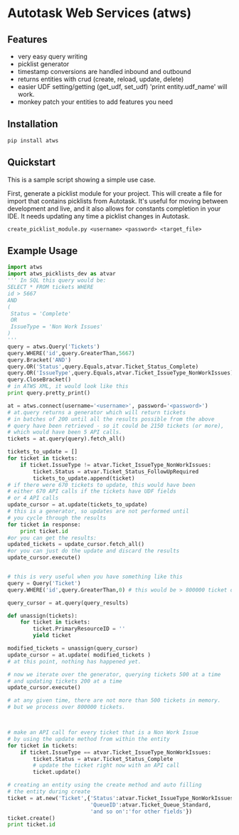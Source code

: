 Autotask Web Services (atws)
===
Features
---
* very easy query writing
* picklist generator
* timestamp conversions are handled inbound and outbound
* returns entities with crud (create, reload, update, delete)
* easier UDF setting/getting (get_udf, set_udf) 'print entity.udf_name' will work.
* monkey patch your entities to add features you need

Installation
---
```
pip install atws
```
Quickstart
---
This is a sample script showing a simple use case.

First, generate a picklist module for your project.
This will create a file for import that contains picklists from Autotask.
It's useful for moving between development and live, and it also allows for constants completion in your IDE.
It needs updating any time a picklist changes in Autotask.
```
create_picklist_module.py <username> <password> <target_file>
```

Example Usage
----
```python
import atws
import atws_picklists_dev as atvar
''' In SQL this query would be:
SELECT * FROM tickets WHERE 
id > 5667
AND 
(
 Status = 'Complete'
 OR
 IssueType = 'Non Work Issues'
)
'''
query = atws.Query('Tickets')
query.WHERE('id',query.GreaterThan,5667)
query.Bracket('AND')
query.OR('Status',query.Equals,atvar.Ticket_Status_Complete)
query.OR('IssueType',query.Equals,atvar.Ticket_IssueType_NonWorkIssues)
query.CloseBracket()
# in ATWS XML, it would look like this
print query.pretty_print()

at = atws.connect(username='<username>', password='<password>')
# at.query returns a generator which will return tickets
# in batches of 200 until all the results possible from the above
# query have been retrieved - so it could be 2150 tickets (or more), 
# which would have been 5 API calls.
tickets = at.query(query).fetch_all()

tickets_to_update = []
for ticket in tickets:
	if ticket.IssueType != atvar.Ticket_IssueType_NonWorkIssues:
		ticket.Status = atvar.Ticket_Status_FollowUpRequired
		tickets_to_update.append(ticket)
# if there were 670 tickets to update, this would have been 
# either 670 API calls if the tickets have UDF fields
# or 4 API calls
update_cursor = at.update(tickets_to_update)
# this is a generator, so updates are not performed until 
# you cycle through the results
for ticket in response:
	print ticket.id
#or you can get the results:
updated_tickets = update_cursor.fetch_all()
#or you can just do the update and discard the results
update_cursor.execute()


# this is very useful when you have something like this
query = Query('Ticket')
query.WHERE('id',query.GreaterThan,0) # this would be > 800000 ticket on our system.

query_cursor = at.query(query_results)

def unassign(tickets):
	for ticket in tickets:
		ticket.PrimaryResourceID = ''
		yield ticket

modified_tickets = unassign(query_cursor)
update_cursor = at.update( modified_tickets )
# at this point, nothing has happened yet.

# now we iterate over the generator, querying tickets 500 at a time
# and updating tickets 200 at a time
update_cursor.execute()

# at any given time, there are not more than 500 tickets in memory.
# but we process over 800000 tickets.



# make an API call for every ticket that is a Non Work Issue
# by using the update method from within the entity
for ticket in tickets:
	if ticket.IssueType == atvar.Ticket_IssueType_NonWorkIssues:
		ticket.Status = atvar.Ticket_Status_Complete
		# update the ticket right now with an API call
		ticket.update()

# creating an entity using the create method and auto filling
# the entity during create
ticket = at.new('Ticket',{'Status':atvar.Ticket_IssueType_NonWorkIssues,
                          'QueueID':atvar.Ticket_Queue_Standard,
                          'and so on':'for other fields'})
ticket.create()
print ticket.id



```


